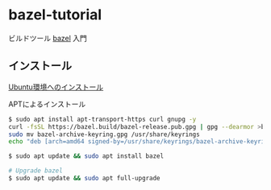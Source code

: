 # bazel-tutorial

ビルドツール [bazel](https://github.com/bazelbuild/bazel) 入門

## インストール

[Ubuntu環境へのインストール](https://bazel.build/install/ubuntu)

APTによるインストール

```sh
$ sudo apt install apt-transport-https curl gnupg -y
curl -fsSL https://bazel.build/bazel-release.pub.gpg | gpg --dearmor >bazel-archive-keyring.gpg
sudo mv bazel-archive-keyring.gpg /usr/share/keyrings
echo "deb [arch=amd64 signed-by=/usr/share/keyrings/bazel-archive-keyring.gpg] https://storage.googleapis.com/bazel-apt stable jdk1.8" | sudo tee /etc/apt/sources.list.d/bazel.list

$ sudo apt update && sudo apt install bazel

# Upgrade bazel
$ sudo apt update && sudo apt full-upgrade
```
